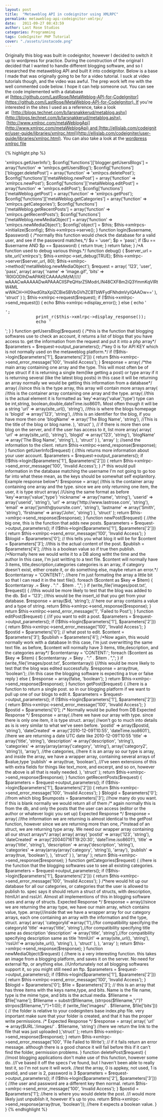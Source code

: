 ```yaml
---
layout: post
title:  "Metaweblog API in codeignitor using XMLRPC"
permalink: metaweblog-api-codeignitor-xmlrpc/
date:   2011-09-27 08:43:59
author: Last Rose Studios
categories: Programming
tags: CodeIgniter PHP Tutorial
cover: "./assets/instacode.png"
---
```


Originally this blog was built in codeignitor, however I decided to switch it up to wordpress for practice. During the construction of the original I decided that I wanted to handle different blogging software, and so I researched the metaweblog API and built it into codeignitor. Below is a base I made that was originally going to be for a video tutorial. I suck at video tutorials though, and the video was awful. The prep work left me with the well commented code below. I hope it can help someone out. You can see the code implemented with a database at [https://github.com/LastRose/MetaWeblog-API-for-CodeIgnitor](https://github.com/LastRose/MetaWeblog-API-for-CodeIgnitor). If you're interested in the sites I used as a reference, take a look at  [http://blogs.technet.com/b/larsnakkerud/metablog.ashx](http://blogs.technet.com/b/larsnakkerud/metablog.ashx),  [http://www.xmlrpc.com/metaWeblogApi](http://www.xmlrpc.com/metaWeblogApi) and [http://ellislab.com/codeigniter/user-guide/libraries/xmlrpc.html](http://ellislab.com/codeigniter/user-guide/libraries/xmlrpc.html). You can also take a look at the [wordpress xmlrpc file](http://core.svn.wordpress.org/trunk/xmlrpc.php)

{% highlight php %}
<?php if (!defined('BASEPATH')) exit('No direct script access allowed');
$URL = '';
class Xmlrpcs extends CI_Controller {

    function __construct() {
        parent::__construct();
    }

    function index() {
        $config['functions']['blogger.getUserInfo'] = array('function' => 'xmlrpcs.getUserInfo');
        $config['functions']['blogger.getUsersBlogs'] = array('function' => 'xmlrpcs.getUsersBlog');
        $config['functions']['blogger.deletePost'] = array('function' => 'xmlrpcs.deletePost');
        $config['functions']['metaWeblog.newPost'] = array('function' => 'xmlrpcs.newPost');
        $config['functions']['metaWeblog.editPost'] = array('function' => 'xmlrpcs.editPost');
        $config['functions']['metaWeblog.getPost'] = array('function' => 'xmlrpcs.getPost');
        $config['functions']['metaWeblog.getCategories'] = array('function' => 'xmlrpcs.getCategories');
        $config['functions']['metaWeblog.getRecentPosts'] = array('function' => 'xmlrpcs.getRecentPosts');
        $config['functions']['metaWeblog.newMediaObject'] = array('function' => 'xmlrpcs.newMediaObject');
        $config['object'] = $this;
        $this->xmlrpcs->initialize($config);
        $this->xmlrpcs->serve();
    }

    function login($username, $password) {
        /*normally this function would check the database for a valid user, and see if the password matches,*/
        $u = 'user';
        $p = 'pass';
        if ($u == $username AND $p == $password) {
            return true;
        }
        return false;
    }

  /*A function used to debug various things.*/
    function debug() {
        $server_url = site_url('xmlrpcs');
        $this->xmlrpc->set_debug(TRUE);
        $this->xmlrpc->server($server_url, 80);
        $this->xmlrpc->method('metaWeblog.newMediaObject');

        $request = array(
            '123',
            'user',
            'pass',
            array(
                array(
                    'name' => 'image.gif',
                    'bits' => 'R0lGODlhDwAPAKECAAAAzMzM/////
wAAACwAAAAADwAPAAACIISPeQHsrZ5ModrLlN48CXF8m2iQ3YmmKqVlRtW4ML
wWACH+H09wdGltaXplZCBieSBVbGVhZCBTbWFydFNhdmVyIQAAOw=='
                ), 'struct'
            )
        );
        $this->xmlrpc->request($request);

        if (!$this->xmlrpc->send_request()) {
            echo $this->xmlrpc->display_error();
        }
        else
        {
            echo '<pre>';
            print_r($this->xmlrpc->display_response());
            echo '</pre>';
        }
    }

    function getUsersBlog($request) {
    /*this is the function that blogging softwares use to check an account, it returns a list of blogs that you have access to.
        get the information from the request and put it into a php array*/
        $parameters = $request->output_parameters();
        /*key 0 is for API KEY which is not normally used on the metaweblog platform.*/
        if (!$this->login($parameters['1'], $parameters['2'])) {
            return $this->xmlrpc->send_error_message('100', 'Invalid Access');
        }
        $response = array(
      /*the main array containing one array and the type.
            This will most often be of type struct if it is returning a single item(like getting a post)
            or type array if it is returning several (like the latest blog posts)
            in this case it will be returning an array
            normally we would be getting this information from a database*/
            array( //since this is the type array, this array will contain more arrays
                array( //this is the container array containing one array and the type.
                    array( //this is the actual element it is formatted as 'key'=>array('value','type') type can be int,string, boolean,double,dateTime.iso8601\. Most often though it will be a string
                        'url' => array(site_url(), 'string'), //this is where the blogs homepage is
                        'blogid' => array('123', 'string'), //this is an identifier for the blog, if you have more then one
                        'blogName' => array('The Blog Name', 'string'), //This is the title of the blog or blog name.
                    ), 'struct'
                ), // if there is more then one blog on the server, and if the user has access to it, list more
                array(
                    array(
                        'url' => array(site_url(), 'string'),
                        'blogid' => array('123', 'string'),
                        'blogName' => array('The Blog Name', 'string'),
                    ), 'struct'
                )
            ), 'array'
        );
        //send the information to the client.
        return $this->xmlrpc->send_response($response);

    }

    function getUserInfo($request) { //this returns more information about your user account.
        $parameters = $request->output_parameters();
        if (!$this->login($parameters['1'], $parameters['2'])) {
            return $this->xmlrpc->send_error_message('100', 'Invalid Access');
        }
        /* this would pull information in the database matching the username
        I'm not going to go too far into what these mean, as the keys should be somewhat self explanitory. Example response below*/
        $response = array( //this is the container array containing one array and the type. since we are only returning one item, the user, it is type struct
            array( //Using the same format as before 'key'=>array('value','type')
                'nickname' => array('name', 'string'),
                'userid' => array('userid', 'string'),
                'url' => array('http://www.lastrose.com', 'string'),
                'email' => array('jsmith@yoursite.com', 'string'),
                'lastname' => array('Smith', 'string'),
                'firstname' => array('John', 'string')
            ),
            'struct'
        );
        return $this->xmlrpc->send_response($response);
    }

    function newPost($request) { //the big one, this is the function that adds new posts.
        $parameters = $request->output_parameters();
        if (!$this->login($parameters['1'], $parameters['2'])) {
            return $this->xmlrpc->send_error_message('100', 'Invalid Access');
        }
        $blogid = $parameters['0']; // this tells you what blog it will be for
        $content = $parameters['3']; //this is the actual content of the post.
        $publish = $parameters['4']; //this is a boolean value so if true then publish.
    /*Normally here we would write it to a DB along witht the time and the author
      In this case, I'm just writting to a text file.
      $content will normally have 3 items, title,description,categories
      categories is an array, if category doesn't exist, either create it, or do something else, maybe return an error.*/
        $contentarray = 'CONTENT:'; //here I'm just formating the array a little bit so that I can read it in the text file().
        foreach ($content as $key => $item) {
            $contentarray .= $key . ":" . $item . ",";
        }

        if (write_file('images/post.txt', $request)) { //this would be more likely to test that the blog was added to the db.
            $id = '123'; //this would be the insert_id that you get from your database.
            $response = array($id, 'string'); // here our array contains a value and a type of string.
            return $this->xmlrpc->send_response($response);
        }
        return $this->xmlrpc->send_error_message('1', 'Failed to Post');
    }

    function editPost($request) { //if you want to edit a post.
        $parameters = $request->output_parameters();
        if (!$this->login($parameters['1'], $parameters['2'])) {
            return $this->xmlrpc->send_error_message('100', 'Invalid Access');
        }
        $postid = $parameters['0']; // what post to edit.
        $content = $parameters['3'];
        $publish = $parameters['4'];
    /*Now again, this would normally work with a database
      In this case, I'm just overwritting the same text file.
      as before, $content will normally have 3 items, title,description, and the categories array*/
        $contentarray = 'CONTENT:';
        foreach ($content as $key => $item) {
            $contentarray .= $key . ":" . $item . ",";
        }
        if (write_file('images/post.txt', $contentarray)) {//this would be more likely to test that the blog was edited successfully.
            $response = array(true, 'boolean'); //in this case the blogging software is expecting a true or false reply
        } else {
            $response = array(false, 'boolean');
        }
        return $this->xmlrpc->send_response($response);
    }

    function getPost($request) { //here is a function to return a single post. so in our blogging platform if we want to pull up one of our blogs to edit it.
        $parameters = $request->output_parameters();
        if (!$this->login($parameters['1'], $parameters['2'])) {
            return $this->xmlrpc->send_error_message('100', 'Invalid Access');
        }
        $postid = $parameters['0'];
    /* Normally would be pulled from DB
    Expected Response */
        $response = array( //here we have our array with type. since there is only one item, it is type struct.
            array( //won't go to much into details as is is very similar to what we've seen before.
                'postid' => array($postid, 'string'),
                'dateCreated' => array('2010-12-09T10:55', 'dateTime.iso8601'), //here we are returning a date UTC date like 2010-12-09T10:55
                'title' => array('title', 'string'),
                'description' => array('description', 'string'),
                'categories' => array(array(array('category', 'string'), array('category2', 'string')), 'array'), //the categories,
                //here it is an array so our type is array, and inside the array, we have a wrapper array, containing several arrays of $value,type
                'publish' => array(true, 'boolean'),
                //I've seen extensions of this with extra fields for things like text_more, and excerpt, and so on, however the above is all that is really needed.
            ),
            'struct'
        );
        return $this->xmlrpc->send_response($response);
    }

    function getRecentPosts($request) {
        $parameters = $request->output_parameters();
        if (!$this->login($parameters['1'], $parameters['2'])) {
            return $this->xmlrpc->send_error_message('100', 'Invalid Access');
        }
        $blogid = $parameters['0']; //from which blog
        $numposts = $parameters['3']; //how many do you want. if this is blank normally we would return all of them
        /* again normally this is from the db, and only the posts that the user can access (editor or the author or whatever logic you set up)
    Expected Response */
        $response = array( //the information we are returning is almost identical to the getPost function, however since we are returning more than one,
            /*instead of an struct, we are returning type array. We need our wrapper array containing all our struct arrays*/
            array(
                array(
                    array(
                        'postid' => array('123', 'string'),
                        'dateCreated' => array('20040716T19:20:30', 'dateTime.iso8601'),
                        'title' => array('title', 'string'),
                        'description' => array('description', 'string'),
                        'categories' => array(array(array('category', 'string')), 'array'),
                        'publish' => array(true, 'boolean'),
                    ),
                    'struct'
                )
            ), 'array'
        );

        return $this->xmlrpc->send_response($response);

    }

    function getCategories($request) { //here is the function that the blogging softwares use to see all existing categories.
        $parameters = $request->output_parameters();
        if (!$this->login($parameters['1'], $parameters['2'])) {
            return $this->xmlrpc->send_error_message('100', 'Invalid Access');
        }
        /*here would hit up our database for all our categories, or categories that the user is allowed to publish to.
        spec says it should return a struct of structs, with description, htmlUrl and rssUrl. Almost all implementions of this in blogging software uses and array of structs.
    Expected Response */
        $response = array(//since we are returning the array type, we have our main array, which contains value, type.
            array(//inside that we have a wrapper array for our category arrays, each one containing an array with the information and the type, struct.
                array(
                    array(
                        'categoryId'=>array('1'),//for compatibility specifying the categoryId
                        'title' =>array('title', 'string'),//for compatibility specifying title same as description
                        'description' => array('title', 'string'),//for compatibility specifying description same as title
                        'htmlUrl' => array(site_url(), 'string'),
                        'rssUrl'=> array(site_url(), 'string'),
                    ),
                    'struct'
                ),
            ),
            'array'
        );
        return $this->xmlrpc->send_response($response);
    }

    function newMediaObject($request) {
    //here is a very interesting function. this takes an image from a blogging platform, and saves it on the server. No need for external ftp, or anything else.
        //Unfortunately not all blogging softwares support it, so you might still need an ftp.
        $parameters = $request->output_parameters();
        if (!$this->login($parameters['1'], $parameters['2'])) {
            return $this->xmlrpc->send_error_message('100', 'Invalid Access');
        }
        $blogid = $parameters['0'];
        $file = $parameters['3']; // this is an array that has three items with the keys name,type, and bits. Name is the file name, type is the mime type, and bits is the actual media.
        $filename = $file['name'];
        $filename = substr($filename, (strrpos($filename,"/")?strrpos($filename,"/")+1:0));
        if (write_file('images/' . $filename, $file['bits'])) { // the folder is relative to your codeigniters base index.php file. very important make sure that your folder is created, and that it has the proper write permissions.
            /* Expected Response */
      $response = array(
                array(
                    'url' => array($URL.'/images/' . $filename, 'string') //here we return the link to the file that was just uploaded
                ),'struct'
            );
            return $this->xmlrpc->send_response($response);
        }
        return $this->xmlrpc->send_error_message('100', 'File Failed to Write'); // if it fails return an error message. although there is a good chance it will fail before this if it can't find the folder, permission problems.
    }

    function deletePost($request) {
    //most blogging applications don't make use of this function, however some do.
    //I've based it off the specs I've found, but I haven't been able to really test it, so I'm not sure it will work.
        //test the array, 0 is appkey, not used, 1 is postid, and user is 2, password is 3
        $parameters = $request->output_parameters();
        if (!$this->login($parameters['2'], $parameters['3'])) { //the user and password are a different key then normal.
            return $this->xmlrpc->send_error_message('100', 'Invalid Access');
        }
        $postid = $parameters['1'];
        //here is where you would delete the post.
        //I would more likely just unpublish it, however it's up to you.
        return $this->xmlrpc->send_response(array(true, 'boolean')); //here it expects a boolean value.
    }
}
{% endhighlight %}